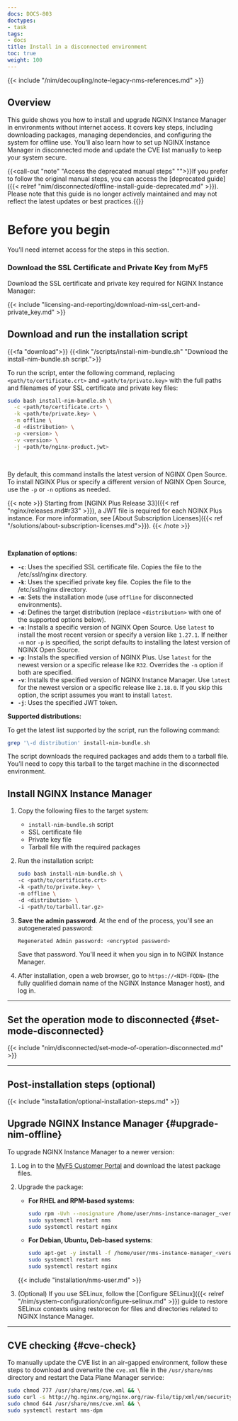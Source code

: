 ```yaml
---
docs: DOCS-803
doctypes:
- task
tags:
- docs
title: Install in a disconnected environment
toc: true
weight: 100
---
```


{{< include "/nim/decoupling/note-legacy-nms-references.md" >}}

## Overview

This guide shows you how to install and upgrade NGINX Instance Manager in environments without internet access. It covers key steps, including downloading packages, managing dependencies, and configuring the system for offline use. You’ll also learn how to set up NGINX Instance Manager in disconnected mode and update the CVE list manually to keep your system secure.

{{<call-out "note" "Access the deprecated manual steps" "">}}If you prefer to follow the original manual steps, you can access the [deprecated guide]({{< relref "nim/disconnected/offline-install-guide-deprecated.md" >}}). Please note that this guide is no longer actively maintained and may not reflect the latest updates or best practices.{{</call-out>}}

# Before you begin

You’ll need internet access for the steps in this section.

### Download the SSL Certificate and Private Key from MyF5

Download the SSL certificate and private key required for NGINX Instance Manager:

{{< include "licensing-and-reporting/download-nim-ssl_cert-and-private_key.md" >}}

## Download and run the installation script

{{<fa "download">}} {{<link "/scripts/install-nim-bundle.sh" "Download the install-nim-bundle.sh script.">}}

To run the script, enter the following command, replacing `<path/to/certificate.crt>` and `<path/to/private.key>` with the full paths and filenames of your SSL certificate and private key files:

```bash
sudo bash install-nim-bundle.sh \
  -c <path/to/certificate.crt> \
  -k <path/to/private.key> \
  -m offline \
  -d <distribution> \
  -p <version> \
  -v <version> \
  -j <path/to/nginx-product.jwt>
```

<br>

By default, this command installs the latest version of NGINX Open Source. To install NGINX Plus or specify a different version of NGINX Open Source, use the `-p` or `-n` options as needed.

{{< note >}} Starting from [NGINX Plus Release 33]({{< ref "nginx/releases.md#r33" >}}), a JWT file is required for each NGINX Plus instance. For more information, see [About Subscription Licenses]({{< ref "/solutions/about-subscription-licenses.md">}}). {{< /note >}}

<br>

**Explanation of options:**

- **`-c`**: Uses the specified SSL certificate file. Copies the file to the /etc/ssl/nginx directory.
- **`-k`**: Uses the specified private key file. Copies the file to the /etc/ssl/nginx directory.
- **`-m`**: Sets the installation mode (use `offline` for disconnected environments).
- **`-d`**: Defines the target distribution (replace `<distribution>` with one of the supported options below).
- **`-n`**: Installs a specific version of NGINX Open Source. Use `latest` to install the most recent version or specify a version like `1.27.1`. If neither `-n` nor `-p` is specified, the script defaults to installing the latest version of NGINX Open Source.
- **`-p`**: Installs the specified version of NGINX Plus. Use `latest` for the newest version or a specific release like `R32`. Overrides the `-n` option if both are specified.
- **`-v`**: Installs the specified version of NGINX Instance Manager. Use `latest` for the newest version or a specific release like `2.18.0`. If you skip this option, the script assumes you want to install `latest`.
- **`-j`**: Uses the specified JWT token.


**Supported distributions:**

To get the latest list supported by the script, run the following command:

```bash
grep '\-d distribution' install-nim-bundle.sh
```

The script downloads the required packages and adds them to a tarball file. You’ll need to copy this tarball to the target machine in the disconnected environment.

## Install NGINX Instance Manager

1. Copy the following files to the target system:
   - `install-nim-bundle.sh` script
   - SSL certificate file
   - Private key file
   - Tarball file with the required packages

2. Run the installation script:

    ```bash
    sudo bash install-nim-bundle.sh \
    -c <path/to/certificate.crt> 
    -k <path/to/private.key> \
    -m offline \
    -d <distribution> \
    -i <path/to/tarball.tar.gz>
    ```

3. **Save the admin password**. At the end of the process, you'll see an autogenerated password:

    ```bash
    Regenerated Admin password: <encrypted password>
    ```
    
    Save that password. You'll need it when you sign in to NGINX Instance Manager.

3. After installation, open a web browser, go to `https://<NIM-FQDN>` (the fully qualified domain name of the NGINX Instance Manager host), and log in.

---

## Set the operation mode to disconnected {#set-mode-disconnected}

{{< include "nim/disconnected/set-mode-of-operation-disconnected.md" >}}

---

## Post-installation steps (optional)

{{< include "installation/optional-installation-steps.md"  >}}

## Upgrade NGINX Instance Manager {#upgrade-nim-offline}

To upgrade NGINX Instance Manager to a newer version:

1. Log in to the [MyF5 Customer Portal](https://account.f5.com/myf5) and download the latest package files.
2. Upgrade the package:
   - **For RHEL and RPM-based systems**:

        ``` bash
        sudo rpm -Uvh --nosignature /home/user/nms-instance-manager_<version>.x86_64.rpm
        sudo systemctl restart nms
        sudo systemctl restart nginx
        ```

   - **For Debian, Ubuntu, Deb-based systems**:

        ```bash
        sudo apt-get -y install -f /home/user/nms-instance-manager_<version>_amd64.deb
        sudo systemctl restart nms
        sudo systemctl restart nginx
        ```

    {{< include "installation/nms-user.md"  >}}

3.	(Optional) If you use SELinux, follow the [Configure SELinux]({{< relref "/nim/system-configuration/configure-selinux.md"  >}}) guide to restore SELinux contexts using restorecon for files and directories related to NGINX Instance Manager.

---

## CVE checking {#cve-check}

To manually update the CVE list in an air-gapped environment, follow these steps to download and overwrite the `cve.xml` file in the `/usr/share/nms` directory and restart the Data Plane Manager service:

```bash
sudo chmod 777 /usr/share/nms/cve.xml && \
sudo curl -s http://hg.nginx.org/nginx.org/raw-file/tip/xml/en/security_advisories.xml > /usr/share/nms/cve.xml && \
sudo chmod 644 /usr/share/nms/cve.xml && \
sudo systemctl restart nms-dpm
```

